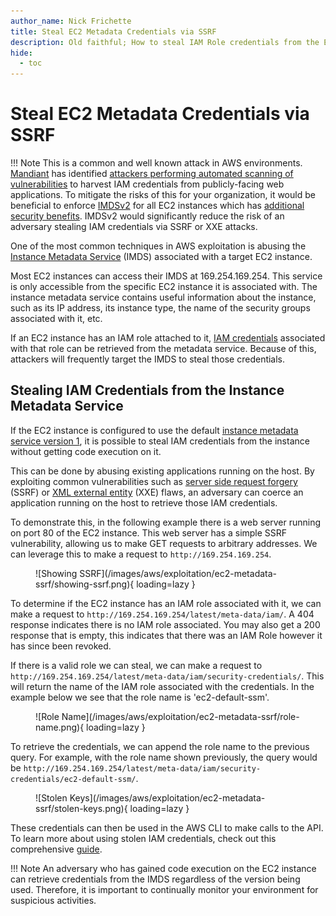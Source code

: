```yaml
---
author_name: Nick Frichette
title: Steal EC2 Metadata Credentials via SSRF
description: Old faithful; How to steal IAM Role credentials from the EC2 Metadata service via SSRF.
hide:
  - toc
---
```


# Steal EC2 Metadata Credentials via SSRF

!!! Note
    This is a common and well known attack in AWS environments. [Mandiant](https://www.mandiant.com/) has identified [attackers performing automated scanning of vulnerabilities](https://www.mandiant.com/resources/cloud-metadata-abuse-unc2903) to harvest IAM credentials from publicly-facing web applications. To mitigate the risks of this for your organization, it would be beneficial to enforce [IMDSv2](https://docs.aws.amazon.com/AWSEC2/latest/UserGuide/configuring-instance-metadata-service.html) for all EC2 instances which has [additional security benefits](https://hackingthe.cloud/aws/general-knowledge/intro_metadata_service/#the-security-benefits-of-imdsv2). IMDSv2 would significantly reduce the risk of an adversary stealing IAM credentials via SSRF or XXE attacks.

One of the most common techniques in AWS exploitation is abusing the [Instance Metadata Service](https://hackingthe.cloud/aws/general-knowledge/intro_metadata_service/) (IMDS) associated with a target EC2 instance.

Most EC2 instances can access their IMDS at 169.254.169.254. This service is only accessible from the specific EC2 instance it is associated with. The instance metadata service contains useful information about the instance, such as its IP address, its instance type, the name of the security groups associated with it, etc.

If an EC2 instance has an IAM role attached to it, [IAM credentials](https://hackingthe.cloud/aws/general-knowledge/using_stolen_iam_credentials/) associated with that role can be retrieved from the metadata service. Because of this, attackers will frequently target the IMDS to steal those credentials.

## Stealing IAM Credentials from the Instance Metadata Service

If the EC2 instance is configured to use the default [instance metadata service version 1](https://hackingthe.cloud/aws/general-knowledge/intro_metadata_service/#how-to-access-the-metadata-service), it is possible to steal IAM credentials from the instance without getting code execution on it.

This can be done by abusing existing applications running on the host. By exploiting common vulnerabilities such as [server side request forgery](https://owasp.org/Top10/A10_2021-Server-Side_Request_Forgery_%28SSRF%29/) (SSRF) or [XML external entity](https://owasp.org/www-community/vulnerabilities/XML_External_Entity_(XXE)_Processing) (XXE) flaws, an adversary can coerce an application running on the host to retrieve those IAM credentials.

To demonstrate this, in the following example there is a web server running on port 80 of the EC2 instance. This web server has a simple SSRF vulnerability, allowing us to make GET requests to arbitrary addresses. We can leverage this to make a request to `http://169.254.169.254`.

<figure markdown>
  ![Showing SSRF](/images/aws/exploitation/ec2-metadata-ssrf/showing-ssrf.png){ loading=lazy }
</figure>

To determine if the EC2 instance has an IAM role associated with it, we can make a request to `http://169.254.169.254/latest/meta-data/iam/`. A 404 response indicates there is no IAM role associated. You may also get a 200 response that is empty, this indicates that there was an IAM Role however it has since been revoked.

If there is a valid role we can steal, we can make a request to `http://169.254.169.254/latest/meta-data/iam/security-credentials/`. This will return the name of the IAM role associated with the credentials. In the example below we see that the role name is 'ec2-default-ssm'.

<figure markdown>
  ![Role Name](/images/aws/exploitation/ec2-metadata-ssrf/role-name.png){ loading=lazy }
</figure>

To retrieve the credentials, we can append the role name to the previous query. For example, with the role name shown previously, the query would be `http://169.254.169.254/latest/meta-data/iam/security-credentials/ec2-default-ssm/`.

<figure markdown>
  ![Stolen Keys](/images/aws/exploitation/ec2-metadata-ssrf/stolen-keys.png){ loading=lazy }
</figure>

These credentials can then be used in the AWS CLI to make calls to the API. To learn more about using stolen IAM credentials, check out this comprehensive [guide](https://hackingthe.cloud/aws/general-knowledge/using_stolen_iam_credentials/).

!!! Note
    An adversary who has gained code execution on the EC2 instance can retrieve credentials from the IMDS regardless of the version being used. Therefore, it is important to continually monitor your environment for suspicious activities.